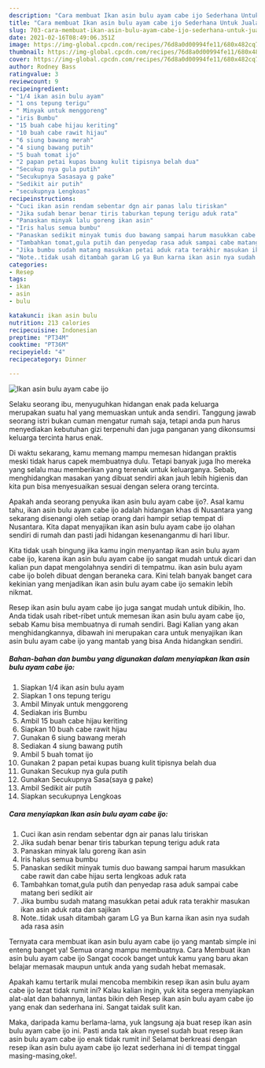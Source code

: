 ```yaml
---
description: "Cara membuat Ikan asin bulu ayam cabe ijo Sederhana Untuk Jualan"
title: "Cara membuat Ikan asin bulu ayam cabe ijo Sederhana Untuk Jualan"
slug: 703-cara-membuat-ikan-asin-bulu-ayam-cabe-ijo-sederhana-untuk-jualan
date: 2021-02-16T08:49:06.351Z
image: https://img-global.cpcdn.com/recipes/76d8a0d00994fe11/680x482cq70/ikan-asin-bulu-ayam-cabe-ijo-foto-resep-utama.jpg
thumbnail: https://img-global.cpcdn.com/recipes/76d8a0d00994fe11/680x482cq70/ikan-asin-bulu-ayam-cabe-ijo-foto-resep-utama.jpg
cover: https://img-global.cpcdn.com/recipes/76d8a0d00994fe11/680x482cq70/ikan-asin-bulu-ayam-cabe-ijo-foto-resep-utama.jpg
author: Rodney Bass
ratingvalue: 3
reviewcount: 9
recipeingredient:
- "1/4 ikan asin bulu ayam"
- "1 ons tepung terigu"
- " Minyak untuk menggoreng"
- "iris Bumbu"
- "15 buah cabe hijau keriting"
- "10 buah cabe rawit hijau"
- "6 siung bawang merah"
- "4 siung bawang putih"
- "5 buah tomat ijo"
- "2 papan petai kupas buang kulit tipisnya belah dua"
- "Secukup nya gula putih"
- "Secukupnya Sasasaya g pake"
- "Sedikit air putih"
- "secukupnya Lengkoas"
recipeinstructions:
- "Cuci ikan asin rendam sebentar dgn air panas lalu tiriskan"
- "Jika sudah benar benar tiris taburkan tepung terigu aduk rata"
- "Panaskan minyak lalu goreng ikan asin"
- "Iris halus semua bumbu"
- "Panaskan sedikit minyak tumis duo bawang sampai harum masukkan cabe rawit dan cabe hijau serta lengkoas aduk rata"
- "Tambahkan tomat,gula putih dan penyedap rasa aduk sampai cabe matang beri sedikit air"
- "Jika bumbu sudah matang masukkan petai aduk rata terakhir masukan ikan asin aduk rata dan sajikan"
- "Note..tidak usah ditambah garam LG ya Bun karna ikan asin nya sudah ada rasa asin"
categories:
- Resep
tags:
- ikan
- asin
- bulu

katakunci: ikan asin bulu 
nutrition: 213 calories
recipecuisine: Indonesian
preptime: "PT34M"
cooktime: "PT36M"
recipeyield: "4"
recipecategory: Dinner

---
```



![Ikan asin bulu ayam cabe ijo](https://img-global.cpcdn.com/recipes/76d8a0d00994fe11/680x482cq70/ikan-asin-bulu-ayam-cabe-ijo-foto-resep-utama.jpg)

Selaku seorang ibu, menyuguhkan hidangan enak pada keluarga merupakan suatu hal yang memuaskan untuk anda sendiri. Tanggung jawab seorang istri bukan cuman mengatur rumah saja, tetapi anda pun harus menyediakan kebutuhan gizi terpenuhi dan juga panganan yang dikonsumsi keluarga tercinta harus enak.

Di waktu  sekarang, kamu memang mampu memesan hidangan praktis meski tidak harus capek membuatnya dulu. Tetapi banyak juga lho mereka yang selalu mau memberikan yang terenak untuk keluarganya. Sebab, menghidangkan masakan yang dibuat sendiri akan jauh lebih higienis dan kita pun bisa menyesuaikan sesuai dengan selera orang tercinta. 



Apakah anda seorang penyuka ikan asin bulu ayam cabe ijo?. Asal kamu tahu, ikan asin bulu ayam cabe ijo adalah hidangan khas di Nusantara yang sekarang disenangi oleh setiap orang dari hampir setiap tempat di Nusantara. Kita dapat menyajikan ikan asin bulu ayam cabe ijo olahan sendiri di rumah dan pasti jadi hidangan kesenanganmu di hari libur.

Kita tidak usah bingung jika kamu ingin menyantap ikan asin bulu ayam cabe ijo, karena ikan asin bulu ayam cabe ijo sangat mudah untuk dicari dan kalian pun dapat mengolahnya sendiri di tempatmu. ikan asin bulu ayam cabe ijo boleh dibuat dengan beraneka cara. Kini telah banyak banget cara kekinian yang menjadikan ikan asin bulu ayam cabe ijo semakin lebih nikmat.

Resep ikan asin bulu ayam cabe ijo juga sangat mudah untuk dibikin, lho. Anda tidak usah ribet-ribet untuk memesan ikan asin bulu ayam cabe ijo, sebab Kamu bisa membuatnya di rumah sendiri. Bagi Kalian yang akan menghidangkannya, dibawah ini merupakan cara untuk menyajikan ikan asin bulu ayam cabe ijo yang mantab yang bisa Anda hidangkan sendiri.

<!--inarticleads1-->

##### Bahan-bahan dan bumbu yang digunakan dalam menyiapkan Ikan asin bulu ayam cabe ijo:

1. Siapkan 1/4 ikan asin bulu ayam
1. Siapkan 1 ons tepung terigu
1. Ambil  Minyak untuk menggoreng
1. Sediakan iris Bumbu
1. Ambil 15 buah cabe hijau keriting
1. Siapkan 10 buah cabe rawit hijau
1. Gunakan 6 siung bawang merah
1. Sediakan 4 siung bawang putih
1. Ambil 5 buah tomat ijo
1. Gunakan 2 papan petai kupas buang kulit tipisnya belah dua
1. Gunakan Secukup nya gula putih
1. Gunakan Secukupnya Sasa(saya g pake)
1. Ambil Sedikit air putih
1. Siapkan secukupnya Lengkoas




<!--inarticleads2-->

##### Cara menyiapkan Ikan asin bulu ayam cabe ijo:

1. Cuci ikan asin rendam sebentar dgn air panas lalu tiriskan
1. Jika sudah benar benar tiris taburkan tepung terigu aduk rata
1. Panaskan minyak lalu goreng ikan asin
1. Iris halus semua bumbu
1. Panaskan sedikit minyak tumis duo bawang sampai harum masukkan cabe rawit dan cabe hijau serta lengkoas aduk rata
1. Tambahkan tomat,gula putih dan penyedap rasa aduk sampai cabe matang beri sedikit air
1. Jika bumbu sudah matang masukkan petai aduk rata terakhir masukan ikan asin aduk rata dan sajikan
1. Note..tidak usah ditambah garam LG ya Bun karna ikan asin nya sudah ada rasa asin




Ternyata cara membuat ikan asin bulu ayam cabe ijo yang mantab simple ini enteng banget ya! Semua orang mampu membuatnya. Cara Membuat ikan asin bulu ayam cabe ijo Sangat cocok banget untuk kamu yang baru akan belajar memasak maupun untuk anda yang sudah hebat memasak.

Apakah kamu tertarik mulai mencoba membikin resep ikan asin bulu ayam cabe ijo lezat tidak rumit ini? Kalau kalian ingin, yuk kita segera menyiapkan alat-alat dan bahannya, lantas bikin deh Resep ikan asin bulu ayam cabe ijo yang enak dan sederhana ini. Sangat taidak sulit kan. 

Maka, daripada kamu berlama-lama, yuk langsung aja buat resep ikan asin bulu ayam cabe ijo ini. Pasti anda tak akan nyesel sudah buat resep ikan asin bulu ayam cabe ijo enak tidak rumit ini! Selamat berkreasi dengan resep ikan asin bulu ayam cabe ijo lezat sederhana ini di tempat tinggal masing-masing,oke!.

